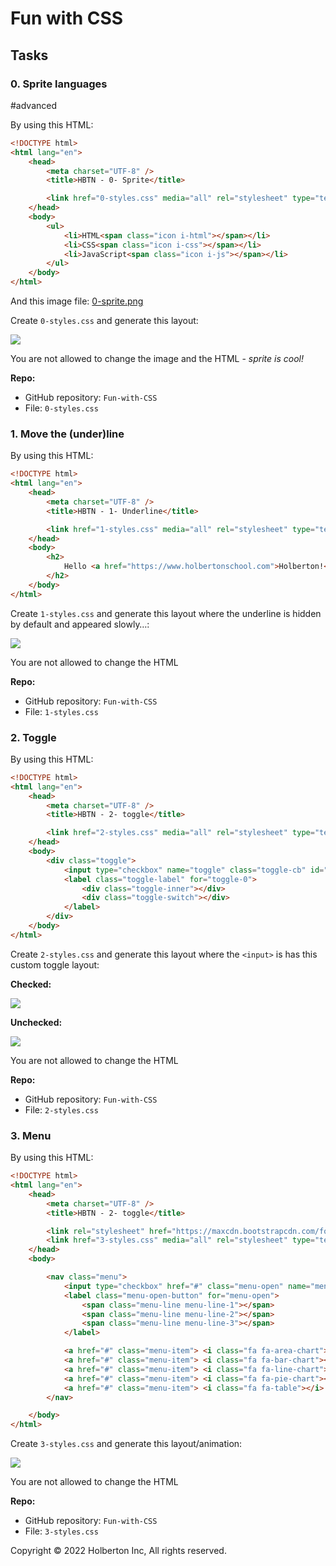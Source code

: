 # Fun with CSS

## Tasks

### 0. Sprite languages

#advanced

By using this HTML:

```html
<!DOCTYPE html>
<html lang="en">
    <head>
        <meta charset="UTF-8" />
        <title>HBTN - 0- Sprite</title>

        <link href="0-styles.css" media="all" rel="stylesheet" type="text/css">
    </head>
    <body>
        <ul>
            <li>HTML<span class="icon i-html"></span></li>
            <li>CSS<span class="icon i-css"></span></li>
            <li>JavaScript<span class="icon i-js"></span></li>
        </ul>
    </body>
</html>

```

And this image file:  [0-sprite.png](https://holbertonintranet.s3.amazonaws.com/uploads/medias/2020/2/d416199ca6ecdbd0f8a3.png?X-Amz-Algorithm=AWS4-HMAC-SHA256&X-Amz-Credential=AKIARDDGGGOU5BHMTQX4%2F20220525%2Fus-east-1%2Fs3%2Faws4_request&X-Amz-Date=20220525T031009Z&X-Amz-Expires=345600&X-Amz-SignedHeaders=host&X-Amz-Signature=2019cb0e70c0ec566e57f2d0b2d39ee4d9c3df2942992aabfd4e8211f80f199a "0-sprite.png")

Create  `0-styles.css`  and generate this layout:

![](https://holbertonintranet.s3.amazonaws.com/uploads/medias/2020/2/94aa60f76c412f40a87b.png?X-Amz-Algorithm=AWS4-HMAC-SHA256&X-Amz-Credential=AKIARDDGGGOU5BHMTQX4%2F20220525%2Fus-east-1%2Fs3%2Faws4_request&X-Amz-Date=20220525T031009Z&X-Amz-Expires=86400&X-Amz-SignedHeaders=host&X-Amz-Signature=afbaebe05c7da1666389f5f7e92c71f005ecaa2f85879ea107782d0933982389)

You are not allowed to change the image and the HTML -  _sprite is cool!_

**Repo:**

-   GitHub repository:  `Fun-with-CSS`
-   File:  `0-styles.css`



### 1. Move the (under)line


By using this HTML:

```html
<!DOCTYPE html>
<html lang="en">
    <head>
        <meta charset="UTF-8" />
        <title>HBTN - 1- Underline</title>

        <link href="1-styles.css" media="all" rel="stylesheet" type="text/css">
    </head>
    <body>
        <h2>
            Hello <a href="https://www.holbertonschool.com">Holberton!</a>
        </h2>
    </body>
</html>

```

Create  `1-styles.css`  and generate this layout where the underline is hidden by default and appeared slowly…:

![](https://holbertonintranet.s3.amazonaws.com/uploads/medias/2020/2/b791cfdbd11c0eefa5f7.gif?X-Amz-Algorithm=AWS4-HMAC-SHA256&X-Amz-Credential=AKIARDDGGGOU5BHMTQX4%2F20220525%2Fus-east-1%2Fs3%2Faws4_request&X-Amz-Date=20220525T031009Z&X-Amz-Expires=86400&X-Amz-SignedHeaders=host&X-Amz-Signature=e3f23da8b563c4167728ba89fe93e4d8e0c4022b77b44e37698bfad5b48828fe)

You are not allowed to change the HTML

**Repo:**

-   GitHub repository:  `Fun-with-CSS`
-   File:  `1-styles.css`



### 2. Toggle



By using this HTML:

```html
<!DOCTYPE html>
<html lang="en">
    <head>
        <meta charset="UTF-8" />
        <title>HBTN - 2- toggle</title>

        <link href="2-styles.css" media="all" rel="stylesheet" type="text/css">
    </head>
    <body>
        <div class="toggle">
            <input type="checkbox" name="toggle" class="toggle-cb" id="toggle-0" checked>
            <label class="toggle-label" for="toggle-0">
                <div class="toggle-inner"></div>
                <div class="toggle-switch"></div>
            </label>
        </div>
    </body>
</html>

```

Create  `2-styles.css`  and generate this layout where the  `<input>`  is has this custom toggle layout:

**Checked:**

![](https://holbertonintranet.s3.amazonaws.com/uploads/medias/2020/2/3848b025c8f25636bba5.png?X-Amz-Algorithm=AWS4-HMAC-SHA256&X-Amz-Credential=AKIARDDGGGOU5BHMTQX4%2F20220525%2Fus-east-1%2Fs3%2Faws4_request&X-Amz-Date=20220525T031009Z&X-Amz-Expires=86400&X-Amz-SignedHeaders=host&X-Amz-Signature=3fb615ed4801f39a211d93f8ab96773fb4db6f5e4ff3214f5a1362a6394d0af8)

**Unchecked:**

![](https://holbertonintranet.s3.amazonaws.com/uploads/medias/2020/2/aeae59fdee93b17f360f.png?X-Amz-Algorithm=AWS4-HMAC-SHA256&X-Amz-Credential=AKIARDDGGGOU5BHMTQX4%2F20220525%2Fus-east-1%2Fs3%2Faws4_request&X-Amz-Date=20220525T031009Z&X-Amz-Expires=86400&X-Amz-SignedHeaders=host&X-Amz-Signature=dac61685b0bd12d127bf48ebf4bd822a8ab2fb7432b5901a68de6b0484060cc5)

You are not allowed to change the HTML

**Repo:**

-   GitHub repository:  `Fun-with-CSS`
-   File:  `2-styles.css`

### 3. Menu


By using this HTML:

```html
<!DOCTYPE html>
<html lang="en">
    <head>
        <meta charset="UTF-8" />
        <title>HBTN - 2- toggle</title>

        <link rel="stylesheet" href="https://maxcdn.bootstrapcdn.com/font-awesome/4.7.0/css/font-awesome.min.css">
        <link href="3-styles.css" media="all" rel="stylesheet" type="text/css">
    </head>
    <body>

        <nav class="menu">
            <input type="checkbox" href="#" class="menu-open" name="menu-open" id="menu-open"/>
            <label class="menu-open-button" for="menu-open">
                <span class="menu-line menu-line-1"></span>
                <span class="menu-line menu-line-2"></span>
                <span class="menu-line menu-line-3"></span>
            </label>

            <a href="#" class="menu-item"> <i class="fa fa-area-chart"></i> </a>
            <a href="#" class="menu-item"> <i class="fa fa-bar-chart"></i> </a>
            <a href="#" class="menu-item"> <i class="fa fa-line-chart"></i> </a>
            <a href="#" class="menu-item"> <i class="fa fa-pie-chart"></i> </a>
            <a href="#" class="menu-item"> <i class="fa fa-table"></i> </a>
        </nav>

    </body>
</html>

```

Create  `3-styles.css`  and generate this layout/animation:

![](https://holbertonintranet.s3.amazonaws.com/uploads/medias/2020/2/252a25667dc7c65fe0e9.gif?X-Amz-Algorithm=AWS4-HMAC-SHA256&X-Amz-Credential=AKIARDDGGGOU5BHMTQX4%2F20220525%2Fus-east-1%2Fs3%2Faws4_request&X-Amz-Date=20220525T031009Z&X-Amz-Expires=86400&X-Amz-SignedHeaders=host&X-Amz-Signature=62384b4210b05a5e65115a0f279e74e9c0137e525fb441443663714a5fbac3db)

You are not allowed to change the HTML

**Repo:**

-   GitHub repository:  `Fun-with-CSS`
-   File:  `3-styles.css`


Copyright © 2022 Holberton Inc, All rights reserved.